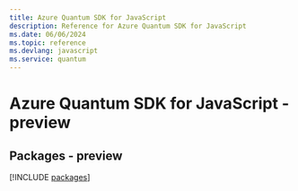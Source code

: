 ```yaml
---
title: Azure Quantum SDK for JavaScript
description: Reference for Azure Quantum SDK for JavaScript
ms.date: 06/06/2024
ms.topic: reference
ms.devlang: javascript
ms.service: quantum
---
```

# Azure Quantum SDK for JavaScript - preview
## Packages - preview
[!INCLUDE [packages](quantum-index.md)]